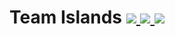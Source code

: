 # Team Islands [![](http://cf.way2muchnoise.eu/team-islands.svg) ![](https://cf.way2muchnoise.eu/packs/team-islands.svg) ![](http://cf.way2muchnoise.eu/versions/team-islands.svg)](https://www.curseforge.com/minecraft/mc-mods/team-islands)